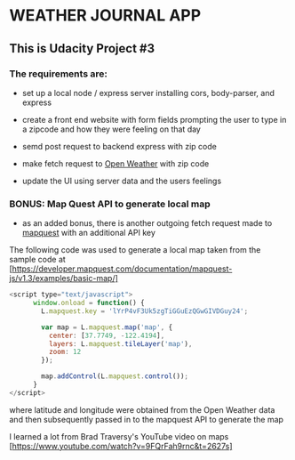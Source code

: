 # WEATHER JOURNAL APP

## This is Udacity Project #3

### The requirements are:

- set up a local node / express server installing cors, body-parser, and express

- create a front end website with form fields prompting the user to type in a zipcode and how they were feeling on that day

- semd post request to backend express with zip code

- make fetch request to [Open Weather](https://openweathermap.org/) with zip code

- update the UI using server data and the users feelings

### BONUS: Map Quest API to generate local map

- as an added bonus, there is another outgoing fetch request made to [mapquest](https://developer.mapquest.com/) with an additional API key

The following code was used to generate a local map taken from the sample code at [https://developer.mapquest.com/documentation/mapquest-js/v1.3/examples/basic-map/]

```javascript
<script type="text/javascript">
      window.onload = function() {
        L.mapquest.key = 'lYrP4vF3Uk5zgTiGGuEzQGwGIVDGuy24';

        var map = L.mapquest.map('map', {
          center: [37.7749, -122.4194],
          layers: L.mapquest.tileLayer('map'),
          zoom: 12
        });

        map.addControl(L.mapquest.control());
      }
</script>
```

where latitude and longitude were obtained from the Open Weather data and then subsequently passed in to the mapquest API to generate the map

I learned a lot from Brad Traversy's YouTube video on maps [https://www.youtube.com/watch?v=9FQrFah9rnc&t=2627s]
